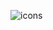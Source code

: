

![icons](https://user-images.githubusercontent.com/98508021/190280102-0529274d-bff4-4943-89f0-6e77ec3b9145.png)
